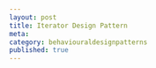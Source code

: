 ```yaml
---
layout: post
title: Iterator Design Pattern
meta: 
category: behaviouraldesignpatterns
published: true
---
```

